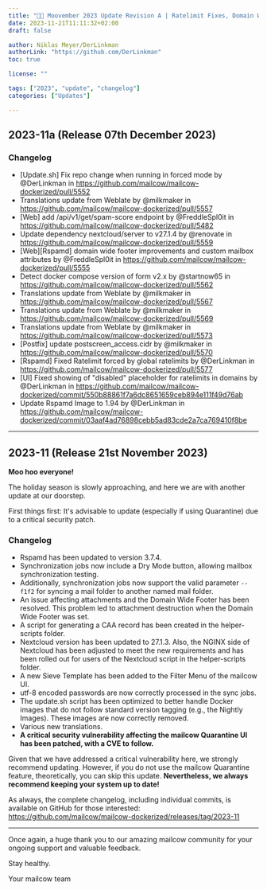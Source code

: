 ```yaml
---
title: "🏮🐄 Moovember 2023 Update Revision A | Ratelimit Fixes, Domain Wide Footer Fixes"
date: 2023-11-21T11:11:32+02:00
draft: false

author: Niklas Meyer/DerLinkman
authorLink: "https://github.com/DerLinkman"
toc: true

license: ""

tags: ["2023", "update", "changelog"]
categories: ["Updates"]

---
```


## 2023-11a (Release 07th December 2023)

### Changelog

* [Update.sh] Fix repo change when running in forced mode by @DerLinkman in https://github.com/mailcow/mailcow-dockerized/pull/5552
* Translations update from Weblate by @milkmaker in https://github.com/mailcow/mailcow-dockerized/pull/5557
* [Web] add /api/v1/get/spam-score endpoint by @FreddleSpl0it in https://github.com/mailcow/mailcow-dockerized/pull/5482
* Update dependency nextcloud/server to v27.1.4 by @renovate in https://github.com/mailcow/mailcow-dockerized/pull/5559
* [Web][Rspamd] domain wide footer improvements and custom mailbox attributes by @FreddleSpl0it in https://github.com/mailcow/mailcow-dockerized/pull/5555
* Detect docker compose version of form v2.x by @startnow65 in https://github.com/mailcow/mailcow-dockerized/pull/5562
* Translations update from Weblate by @milkmaker in https://github.com/mailcow/mailcow-dockerized/pull/5567
* Translations update from Weblate by @milkmaker in https://github.com/mailcow/mailcow-dockerized/pull/5569
* Translations update from Weblate by @milkmaker in https://github.com/mailcow/mailcow-dockerized/pull/5573
* [Postfix] update postscreen_access.cidr by @milkmaker in https://github.com/mailcow/mailcow-dockerized/pull/5570
* [Rspamd] Fixed Ratelimit forced by global ratelimits by @DerLinkman in https://github.com/mailcow/mailcow-dockerized/pull/5577
* [UI] Fixed showing of "disabled" placeholder for ratelimits in domains by @DerLinkman in https://github.com/mailcow/mailcow-dockerized/commit/550b88861f7a6dc8651659ceb894e111f49d76ab
* Update Rspamd Image to 1.94 by @DerLinkman in https://github.com/mailcow/mailcow-dockerized/commit/03aaf4ad76898cebb5ad83cde2a7ca769410f8be

---

## 2023-11 (Release 21st November 2023)

**Moo hoo everyone!**

The holiday season is slowly approaching, and here we are with another update at our doorstep.

First things first: It's advisable to update (especially if using Quarantine) due to a critical security patch.

<!--more-->

### Changelog

+ Rspamd has been updated to version 3.7.4.
+ Synchronization jobs now include a Dry Mode button, allowing mailbox synchronization testing.
+ Additionally, synchronization jobs now support the valid parameter `--f1f2` for syncing a mail folder to another named mail folder.
+ An issue affecting attachments and the Domain Wide Footer has been resolved. This problem led to attachment destruction when the Domain Wide Footer was set.
+ A script for generating a CAA record has been created in the helper-scripts folder.
+ Nextcloud version has been updated to 27.1.3. Also, the NGINX side of Nextcloud has been adjusted to meet the new requirements and has been rolled out for users of the Nextcloud script in the helper-scripts folder.
+ A new Sieve Template has been added to the Filter Menu of the mailcow UI.
+ utf-8 encoded passwords are now correctly processed in the sync jobs.
+ The update.sh script has been optimized to better handle Docker images that do not follow standard version tagging (e.g., the Nightly Images). These images are now correctly removed.
+ Various new translations.
+ **A critical security vulnerability affecting the mailcow Quarantine UI has been patched, with a CVE to follow.**

Given that we have addressed a critical vulnerability here, we strongly recommend updating. However, if you do not use the mailcow Quarantine feature, theoretically, you can skip this update. **Nevertheless, we always recommend keeping your system up to date!**

As always, the complete changelog, including individual commits, is available on GitHub for those interested:
https://github.com/mailcow/mailcow-dockerized/releases/tag/2023-11

---

Once again, a huge thank you to our amazing mailcow community for your ongoing support and valuable feedback.

Stay healthy.

Your mailcow team